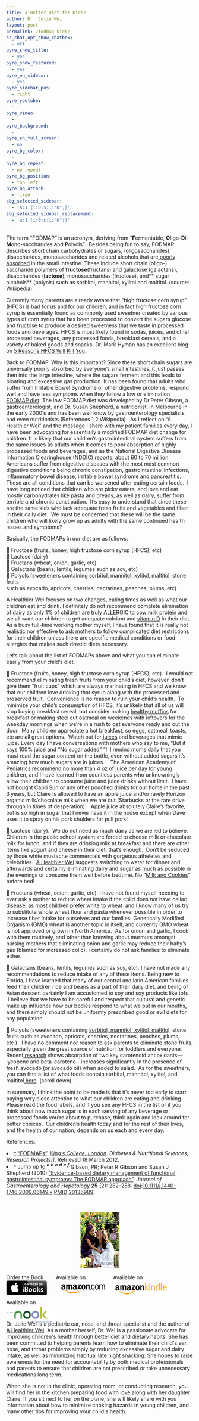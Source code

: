 ```yaml
---
title: A Better Diet for Kids?
author: Dr. Julie Wei
layout: post
permalink: /fodmap-kids/
sc_chat_opt_show_chatbox:
  - off
pyre_show_title:
  - yes
pyre_show_featured:
  - yes
pyre_en_sidebar:
  - yes
pyre_sidebar_pos:
  - right
pyre_youtube:
  - 
pyre_vimeo:
  - 
pyre_background:
  - 
pyre_en_full_screen:
  - no
pyre_bg_color:
  - 
pyre_bg_repeat:
  - no-repeat
pyre_bg_position:
  - top left
pyre_bg_attach:
  - fixed
sbg_selected_sidebar:
  - 'a:1:{i:0;s:1:"0";}'
sbg_selected_sidebar_replacement:
  - 'a:1:{i:0;s:1:"0";}'
---
```

The term “FODMAP” is an acronym, deriving from “**F**ermentable, **O**ligo-**D**i-**M**ono-saccharides **a**nd **P**olyols”.  Besides being fun to say, FODMAP describes short chain carbohydrates or sugars, (oligosaccharides), disaccharides, monosaccharides and related alcohols that are<span style="text-decoration: underline;"> poorly absorbed</span> in the small intestine. These include short chain (oligo-) saccharide polymers of **fructose**(fructans) and galactose (galactans), disaccharides (**lactose**), monosaccharides (fructose), and** sugar alcohols** (polyols) such as sorbitol, mannitol, xylitol and maltitol. (source:[ Wikipedia][1]).

Currently many parents are already aware that &#8220;high fructose corn syrup&#8221; (HFCS) is bad for us and for our children, and in fact high fructose corn syrup is essentially found as commonly used sweetner created by various types of corn syrup that has been processed to convert the sugars glucose and fructose to produce a desired sweetness that we taste in processed foods and beverages. HFCS is most likely found in sodas, juices, and other processed beverages, any processed foods, breakfast cereals, and a variety of baked goods and snacks. Dr. Mark Hyman has an excellent blog on [5 Reasons HFCS Will Kill You][2].

Back to FODMAP. Why is this important? Since these short chain sugars are universally poorly absorbed by everyone&#8217;s small intestines, it just passes then into the large intestine, where the sugars ferment and this leads to bloating and excessive gas production. It has been found that adults who suffer from Irritable Bowel Syndrome or other digestive problems, respond well and have less symptoms when they follow a low or elimination [FODMAP diet][3]. The low FODMAP diet was developed by Dr.Peter Gibson, a gastroenterologist, and Dr. Susan Shepherd, a nutritionist, in Melbourne in the early 2000&#8242;s and has been well know by gastroenterology specialists and even nutritionists.(References 1,2,Wikipedia)   As I reflect on &#8220;A Healthier Wei&#8221; and the message I share with my patient families every day, I have been advocating for essentially a modified FODMAP diet change for children. It is likely that our children&#8217;s gastrointestinal system suffers from the same issues as adults when it comes to poor absorption of highly processed foods and beverages, and as the National Digestive Disease Information Clearinghouse (NDDIC) reports, about 60 to 70 million Americans suffer from digestive diseases with the most most common digestive conditions being chronic constipation, gastrointestinal infections, inflammatory bowel disease, irritable bowel syndrome and pancreatitis. These are all conditions that can be worsened after eating certain foods.  I have long noticed that children who are picky eaters, and love and eat mostly carbohydrates like pasta and breads, as well as dairy, suffer from terrible and chronic constipation.  It&#8217;s easy to understand that since these are the same kids who lack adequate fresh fruits and vegetables and fiber in their daily diet.  We must be concerned that these will be the same children who will likely grow up as adults with the same continued health issues and symptoms?

Basically, the FODMAPs in our diet are as follows:

 Fructose (fruits, honey, high fructose corn syrup (HFCS), etc)  
 Lactose (dairy)  
 Fructans (wheat, onion, garlic, etc)  
 Galactans (beans, lentils, legumes such as soy, etc)  
 Polyols (sweeteners containing sorbitol, mannitol, xylitol, maltitol, stone fruits  
such as avocado, apricots, cherries, nectarines, peaches, plums, etc)

A Healthier Wei focuses on two changes, eating times as well as what our children eat and drink. I definitely do not recommend complete elimination of dairy as only 1% of children are truly ALLERGIC to cow milk protein and we all want our children to get adequate calcium and [vitamin D][4] in their diet. As a busy full-time working mother myself, I have found that it is really not realistic nor effective to ask mothers to follow complicated diet restrictions for their children unless there are specific medical conditions or food allergies that makes such drastic diets necessary.

Let&#8217;s talk about the list of FODMAPs above and what you can eliminate easily from your child&#8217;s diet.

 Fructose (fruits, honey, high fructose corn syrup (HFCS), etc).  I would not recommend eliminating fresh fruits from your child&#8217;s diet, however, don&#8217;t give them &#8220;fruit cups&#8221; which are always marinating in HFCS and we know that our children love drinking that syrup along with the processed and preserved fruit.  Convenience is no reason to ruin your child&#8217;s health.  To minimize your child&#8217;s consumption of HFCS, it&#8217;s unlikely that all of us will stop buying breakfast cereal, but consider making [healthy muffins][5] for breakfast or making steel cut oatmeal on weekends with leftovers for the weekday mornings when we&#8217;re in a rush to get everyone ready and out the door.  Many children appreciate a hot breakfast, so eggs, oatmeal, toasts, etc are all great options.  Watch out for[ juices][6] and beverages that mimic juice. Every day I have conversations with mothers who say to me, &#8220;But it says 100% juice and &#8220;No sugar added&#8221; &#8220;!  I remind moms daily that you must read the sugar content on the bottle, even without added sugars it&#8217;s amazing how much sugars are in juices.    The American Academy of Pediatrics recommend no more than 4 oz of juice per day for young children, and I have learned from countless parents who unknowningly allow their children to consume juice and juice drinks without limit.  I have not bought Capri Sun or any other pouched drinks for our home in the past 3 years, but Claire is allowed to have an apple juice and/or rarely Horizon organic milk/chocolate milk when we are out (Starbucks or the rare drive through in times of desperation).   Apple juice absolutely Claire&#8217;s favorite, but is so high in sugar that I never have it in the house except when Dave uses it to spray on his pork shulders for pull pork!

 Lactose (dairy).  We do not need as much dairy as we are led to believe. Children in the public school system are forced to choose milk or chocolate milk for lunch, and if they are drinking milk at breakfast and there are other items like yogurt and cheese in their diet, that&#8217;s enough.  Don&#8217;t be seduced by those white mustache commercials with gorgeous atheletes and celebrities.  [A Healthier Wei][7] suggests switching to water for dinner and afterwards and certainly eliminating dairy and sugar as much as possible in the evenings or consume them well before bedtime. No &#8220;[Milk and Cookies][8]&#8221; before bed!

 Fructans (wheat, onion, garlic, etc). I have not found myself needing to ever ask a mother to reduce wheat intake if the child does not have celiac disease, as most children prefer white to wheat  and I know many of us try to substitute whole wheat flour and pasta whenever possible in order to increase fiber intake for ourselves and our families. Genetically Modified Organism (GMO) wheat is another topic in itself, and currently GMO wheat is not approved or grown in North America.  As for onion and garlic, I cook with them routinely, and other than knowing about murmurs amongst nursing mothers that eliminating onion and garlic may reduce their baby&#8217;s gas (blamed for increased colic), I certainly do not ask families to eliminate either.

 Galactans (beans, lentils, legumes such as soy, etc). I have not made any recommendations to reduce intake of any of these items. Being new to Florida, I have learned that many of our central and latin American families feed their children rice and beans as a part of their daily diet, and being of Asian descent certainly I am accustomed to soy and soy products like tofu.  I believe that we have to be careful and respect that cultural and genetic make up influence how our bodies respond to what we put in our mouths, and there simply should not be uniformly prescribed good or evil diets for any population.

 Polyols (sweeteners containing [sorbitol, mannitol, xylitol, maltito][9]l, stone fruits such as avocado, apricots, cherries, nectarines, peaches, plums, etc ).  I have no comment nor reason to ask parents to eliminate stone fruits, especially given the great source of nutrition for toddlers and everyone. Recent[ research][10] shows absorption of two key carotenoid antioxidants—lycopene and beta-carotene—increases significantly in the presence of fresh avocado (or avocado oil) when added to salad.  As for the sweetners, you can find a list of what foods contain sorbital, mannitol, xylitol, and maltitol[ here][11]. (scroll down).

In summary, I think the point to be made is that it&#8217;s never too early to start paying very close attention to what our children are eating and drinking. Please read the food labels, and if you see any HFCS in the list or if you think about how much sugar is in each serving of any beverage or processed foods you&#8217;re about to purchase, think again and look around for better choices.  Our children&#8217;s health today and for the rest of their lives, and the health of our nation, depends on us each and every day.

References:

<li id="cite_note-kcl-1">
  <b><a href="http://en.wikipedia.org/wiki/FODMAP#cite_ref-kcl_1-0">^</a></b> <a href="http://www.kcl.ac.uk/medicine/research/divisions/dns/projects/fodmaps/index.aspx" rel="nofollow">&#8220;FODMAPs&#8221;</a>. <i><a title="King's College, London" href="http://en.wikipedia.org/wiki/King%27s_College,_London">King&#8217;s College, London</a>. Diabetes & Nutritional Sciences, Research Projects]]</i>. Retrieved 18 March 2012.
</li>
<li id="cite_note-Evidence-based-2">
  ^ <a href="http://en.wikipedia.org/wiki/FODMAP#cite_ref-Evidence-based_2-0">Jump up to:<sup><i><b>a</b></i></sup></a> <a href="http://en.wikipedia.org/wiki/FODMAP#cite_ref-Evidence-based_2-1"><sup><i><b>b</b></i></sup></a> <a href="http://en.wikipedia.org/wiki/FODMAP#cite_ref-Evidence-based_2-2"><sup><i><b>c</b></i></sup></a> <a href="http://en.wikipedia.org/wiki/FODMAP#cite_ref-Evidence-based_2-3"><sup><i><b>d</b></i></sup></a> <a href="http://en.wikipedia.org/wiki/FODMAP#cite_ref-Evidence-based_2-4"><sup><i><b>e</b></i></sup></a> <a href="http://en.wikipedia.org/wiki/FODMAP#cite_ref-Evidence-based_2-5"><sup><i><b>f</b></i></sup></a> Gibson, PR; Peter R Gibson and Susan J Shepherd (2010).<a href="http://onlinelibrary.wiley.com/doi/10.1111/j.1440-1746.2009.06149.x/pdf" rel="nofollow">&#8220;Evidence-based dietary management of functional gastrointestinal symptoms: The FODMAP approach&#8221;</a>. <i>Journal of Gastroenterology and Hepatology</i> <b>25</b> (2): 252–258. <a title="Digital object identifier" href="http://en.wikipedia.org/wiki/Digital_object_identifier">doi</a>:<a href="http://dx.doi.org/10.1111%2Fj.1440-1746.2009.06149.x" rel="nofollow">10.1111/j.1440-1746.2009.06149.x</a>.<a title="PubMed Identifier" href="http://en.wikipedia.org/wiki/PubMed_Identifier">PMID</a> <a href="http://www.ncbi.nlm.nih.gov/pubmed/20136989" rel="nofollow">20136989</a>.
</li>

&nbsp;

<span style="width:105px;display:table;margin:0 auto;"><a href="the-book/"><img src="/wp-content/uploads/2014/04/AHealthierWei_cover_150.png" /></a></span>

<p style="height:80px">
  <span style="width:130px;display:inline-block;vertical-align:top;"> Order the Book <a href="https://itunes.apple.com/us/book/a-healthier-wei/id806784060?ls=1&mt=11#" target="_blank" > <img class="size-full wp-image-944" alt="Apple iBooks" title="Apple iBooks" src="/wp-content/uploads/2014/02/Download_on_iBooks_Badge_US-UK_110x40_090513.png" width="110" height="40" /></a> </span> <span style="width:150px;display:inline-block;vertical-align:top;">Available on <a href="http://amzn.to/1fSNqeb" target="_blank" > <img class="size-full wp-image-945" alt="Amazon.com" title="Amazon.com" src="/wp-content/uploads/2014/02/amazon_com_logo_160.jpg" width="160" height="47" /> </a> </span> <span  style="width:150px;display:inline-block;vertical-align:top;">Available on <a href="http://amzn.to/1eHEfNl" target="_blank" > <img class="size-full wp-image-946" alt="Amazon Kindle" title="Amazon Kindle" src="/wp-content/uploads/2014/02/kindle_logo_160.jpg" width="160" height="43" /> </a> </span> <span style="width:150px;display:inline-block;vertical-align:top;">Available on <a href="http://www.barnesandnoble.com/w/a-healthier-wei-julie-wei/1118260302?ean=2940148244592&itm=1&usri=2940148244592" target="_blank" > <img class="size-full wp-image-947" alt="Nook" title="Nook" src="/wp-content/uploads/2014/02/nook_logo_160.png" width="160" height="52" /></a> </span>
</p>

\-----

Dr. Julie Wei is a pediatric ear, nose, and throat specialist and the author of [A Healthier Wei][12]. As a mother herself, Dr. Wei is a passionate advocate for improving children's health through better diet and dietary habits. She has been committed to helping parents learn how to eliminate their child's ear, nose, and throat problems simply by reducing excessive sugar and dairy intake, as well as minimizing habitual late night snacking. She hopes to raise awareness for the need for accountability by both medical professionals and parents to ensure that children are not prescribed or take unnecessary medications long term. 

When she is not in the clinic, operating room, or conducting research, you will find her in the kitchen preparing food with love along with her daughter Claire. If you sit next to her on the plane, she will likely share with you information about how to minimize choking hazards in young children, and many other tips for improving your child's health.

 [1]: http://en.wikipedia.org/wiki/FODMAP "FODMAP"
 [2]: http://drhyman.com/blog/2011/05/13/5-reasons-high-fructose-corn-syrup-will-kill-you/
 [3]: http://stanfordhospital.org/digestivehealth/nutrition/DH-Low-FODMAP-Diet-Handout.pdf
 [4]: vitamin-d-natural-better-supplement/ "Vitamin D – Natural is better than supplement"
 [5]: breakfast-muffins-make-the-weekday-mornings-a-breeze/ "Breakfast Muffins – Make the Weekday Mornings a Breeze…"
 [6]: top-foods-and-beverages-i-avoid-at-grocery-stores/ "Top Foods and Beverages to Avoid for Children"
 [7]: 5-tips/ "5 Tips to A Healthier Wei"
 [8]: http://www.ahealthierwei.com
 [9]: http://www.sugar.org/other-sweeteners/sugar-alcohols/
 [10]: //http://www.whfoods.com/genpage.php?tname=foodspice&dbid=5
 [11]: http://www.foodinsight.org/Resources/Detail.aspx?topic=Sugar_Alcohols_Fact_Sheet
 [12]: the-book